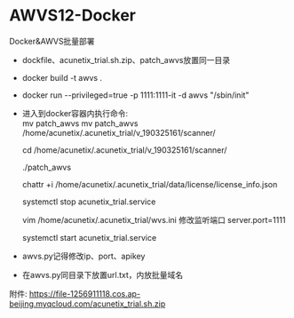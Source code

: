 # AWVS12-Docker
Docker&amp;AWVS批量部署


- dockfile、acunetix_trial.sh.zip、patch_awvs放置同一目录

- docker build -t awvs .

- docker run --privileged=true -p 1111:1111-it -d awvs "/sbin/init"

- 进入到docker容器内执行命令:  
  mv patch_awvs mv patch_awvs /home/acunetix/.acunetix_trial/v_190325161/scanner/

  cd /home/acunetix/.acunetix_trial/v_190325161/scanner/ 
  
  ./patch_awvs  
  
  chattr +i /home/acunetix/.acunetix_trial/data/license/license_info.json  
  
  systemctl stop acunetix_trial.service  
  
  vim /home/acunetix/.acunetix_trial/wvs.ini 修改监听端口 server.port=1111  
  
  systemctl start acunetix_trial.service  
  
- awvs.py记得修改ip、port、apikey

- 在awvs.py同目录下放置url.txt，内放批量域名

附件:
https://file-1256911118.cos.ap-beijing.myqcloud.com/acunetix_trial.sh.zip
